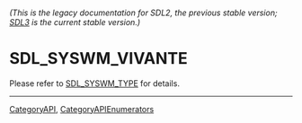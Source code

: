 ###### (This is the legacy documentation for SDL2, the previous stable version; [SDL3](https://wiki.libsdl.org/SDL3/) is the current stable version.)
# SDL_SYSWM_VIVANTE

Please refer to [SDL_SYSWM_TYPE](SDL_SYSWM_TYPE) for details.

----
[CategoryAPI](CategoryAPI), [CategoryAPIEnumerators](CategoryAPIEnumerators)

